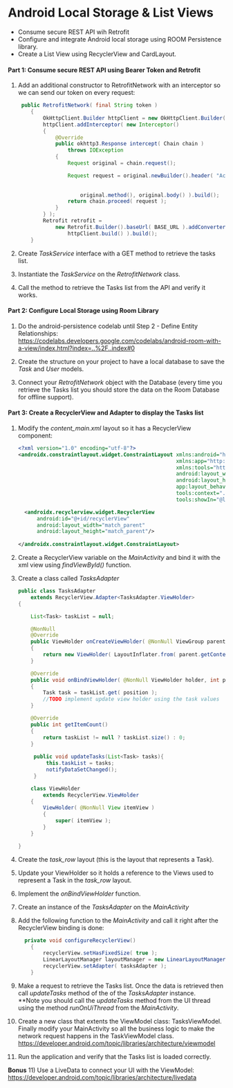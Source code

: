 # Android Local Storage & List Views
* Consume secure REST API wih Retrofit
* Configure and integrate Android local storage using ROOM Persistence library.
* Create a List View using RecyclerView and CardLayout.


#### Part 1: Consume secure REST API using Bearer Token and Retrofit

1) Add an additional constructor to RetrofitNetwork with an interceptor so we can send our token on every request:

    ```java
     public RetrofitNetwork( final String token )
        {
            OkHttpClient.Builder httpClient = new OkHttpClient.Builder();
            httpClient.addInterceptor( new Interceptor()
            {
                @Override
                public okhttp3.Response intercept( Chain chain )
                    throws IOException
                {
                    Request original = chain.request();
    
                    Request request = original.newBuilder().header( "Accept", "application/json" ).header( "Authorization",
                                                                                                           "Bearer "
                                                                                                               + token ).method(
                        original.method(), original.body() ).build();
                    return chain.proceed( request );
                }
            } );
            Retrofit retrofit =
                new Retrofit.Builder().baseUrl( BASE_URL ).addConverterFactory( GsonConverterFactory.create() ).client(
                    httpClient.build() ).build();
        }

    ```

2) Create *TaskService* interface with a GET method to retrieve the tasks list.

3) Instantiate the *TaskService* on the *RetrofitNetwork* class.

4) Call the method to retrieve the Tasks list from the API and verify it works.

#### Part 2: Configure Local Storage using Room Library

1) Do the android-persistence codelab until Step 2 - Define Entity Relationships:
https://codelabs.developers.google.com/codelabs/android-room-with-a-view/index.html?index=..%2F..index#0

2) Create the structure on your project to have a local database to save the *Task* and *User* models.

3) Connect your *RetrofitNetwork* object with the Database (every time you retrieve the Tasks list you should store the data on the Room Database for offline support).  


#### Part 3: Create a RecyclerView and Adapter to display the Tasks list

1) Modify the *content_main.xml* layout so it has a RecyclerView component:

    ```xml
    <?xml version="1.0" encoding="utf-8"?>
    <androidx.constraintlayout.widget.ConstraintLayout xmlns:android="http://schemas.android.com/apk/res/android"
                                                       xmlns:app="http://schemas.android.com/apk/res-auto"
                                                       xmlns:tools="http://schemas.android.com/tools"
                                                       android:layout_width="match_parent"
                                                       android:layout_height="match_parent"
                                                       app:layout_behavior="@string/appbar_scrolling_view_behavior"
                                                       tools:context=".android.ui.activity.MainActivity"
                                                       tools:showIn="@layout/app_bar_main">
    
      <androidx.recyclerview.widget.RecyclerView
          android:id="@+id/recyclerView"
          android:layout_width="match_parent"
          android:layout_height="match_parent"/>
      
    </androidx.constraintlayout.widget.ConstraintLayout>    
    ```
   
2)  Create a RecyclerView variable on the *MainActivity* and bind it with the xml view using *findViewById()* function.

3) Create a class called *TasksAdapter*

    ```java
    public class TasksAdapter
        extends RecyclerView.Adapter<TasksAdapter.ViewHolder>
    {
    
        List<Task> taskList = null;
    
        @NonNull
        @Override
        public ViewHolder onCreateViewHolder( @NonNull ViewGroup parent, int viewType )
        {
            return new ViewHolder( LayoutInflater.from( parent.getContext() ).inflate( R.layout.task_row, parent, false ) );
        }
    
        @Override
        public void onBindViewHolder( @NonNull ViewHolder holder, int position )
        {
            Task task = taskList.get( position );
            //TODO implement update view holder using the task values
        }
    
        @Override
        public int getItemCount()
        {
            return taskList != null ? taskList.size() : 0;
        }
     
         public void updateTasks(List<Task> tasks){
             this.taskList = tasks;
             notifyDataSetChanged();
         }
    
        class ViewHolder
            extends RecyclerView.ViewHolder
        {
            ViewHolder( @NonNull View itemView )
            {
                super( itemView );
            }
        }
    
    }
    
    ```  
    
4) Create the *task_row* layout (this is the layout that represents a Task).

5) Update your ViewHolder so it holds a reference to the Views used to represent a Task in the *task_row* layout.

5) Implement the *onBindViewHolder* function.

6) Create an instance of the *TasksAdapter* on the *MainActivity*       

7) Add the following function to the *MainActivity* and call it right after the RecyclerView binding is done:

    ```java
      private void configureRecyclerView()
        {
            recyclerView.setHasFixedSize( true );
            LinearLayoutManager layoutManager = new LinearLayoutManager( this );
            recyclerView.setAdapter( tasksAdapter );
        }
    
    ```
8) Make a request to retrieve the Tasks list. Once the data is retrieved then call *updateTasks* method of the of the *TasksAdapter* instance.     
    **Note you should call the *updateTasks* method from the UI thread using the method *runOnUiThread* from the *MainActivity*.
    
9) Create a new class that extents the ViewModel class: TasksViewModel. Finally modify your MainActivity so all the business logic to make the network request happens in the TaskViewModel class.
https://developer.android.com/topic/libraries/architecture/viewmodel

10) Run the application and verify that the Tasks list is loaded correctly.    

**Bonus**
11) Use a LiveData to connect your UI with the ViewModel:
https://developer.android.com/topic/libraries/architecture/livedata


